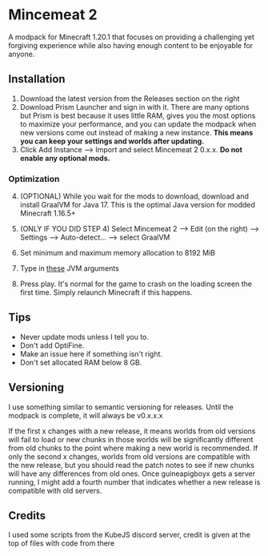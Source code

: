 # Mincemeat 2

A modpack for Minecraft 1.20.1 that focuses on providing a challenging yet forgiving experience while also having enough content to be enjoyable for anyone.

## Installation

1. Download the latest version from the Releases section on the right
2. Download Prism Launcher and sign in with it. There are many options but Prism is best because it uses little RAM, gives you the most options to maximize your performance, and you can update the modpack when new versions come out instead of making a new instance. **This means you can keep your settings and worlds after updating.**
3. Click Add Instance --> Import and select Mincemeat 2 0.x.x. **Do not enable any optional mods.**

### Optimization

4. (OPTIONAL) While you wait for the mods to download, download and install GraalVM for Java 17. This is the optimal Java version for modded Minecraft 1.16.5+
5. (ONLY IF YOU DID STEP 4) Select Mincemeat 2 --> Edit (on the right) --> Settings --> Auto-detect... --> select GraalVM
6. Set minimum and maximum memory allocation to 8192 MiB
7. Type in [these](https://gist.github.com/uthw/3648819b8acf988ed21260f62f83e05f) JVM arguments

8. Press play. It's normal for the game to crash on the loading screen the first time. Simply relaunch Minecraft if this happens.

## Tips

-   Never update mods unless I tell you to.
-   Don't add OptiFine.
-   Make an issue here if something isn't right.
-   Don't set allocated RAM below 8 GB.

## Versioning

I use something similar to semantic versioning for releases. Until the modpack is complete, it will always be v0.x.x.x

If the first x changes with a new release, it means worlds from old versions will fail to load or new chunks in those worlds will be significantly different from old chunks to the point where making a new world is recommended.
If only the second x changes, worlds from old versions are compatible with the new release, but you should read the patch notes to see if new chunks will have any differences from old ones.
Once guineapigboyx gets a server running, I might add a fourth number that indicates whether a new release is compatible with old servers.

## Credits

I used some scripts from the KubeJS discord server, credit is given at the top of files with code from there
